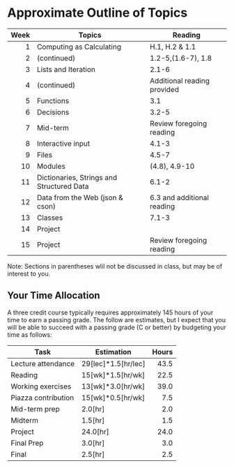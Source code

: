 # Approximate Outline of Topics

| Week | Topics | Reading |
|------:|--------|---------|
| 1  | Computing as Calculating | H.1, H.2 &  1.1 |
| 2  | (continued) | 1.2-5,(1.6-7), 1.8 |
| 3  | Lists and Iteration |  2.1-6 |
| 4  | (continued)  | Additional reading provided |
| 5  | Functions  | 3.1 |
|	6 | Decisions | 3.2-5 |
| 7 | Mid-term  | Review foregoing reading |
|	8 | Interactive input | 4.1-3 |
|	9 | Files |  4.5-7 |
|	10 | Modules | (4.8), 4.9-10 |
|	11 | Dictionaries, Strings and Structured Data | 6.1-2|
|	12 | Data from the Web (json & cson) | 6.3 and additional reading|
|	13 | Classes | 7.1-3|
|	14 | Project |  |
|	15 | Project |  Review foregoing reading|

Note: Sections in parentheses wlil not be discussed in class, but may be of interest to you.

## Your Time Allocation

A three credit course typically requires approximately 145 hours of your time to earn a passing grade. The follow are estimates, but I expect that you will be able to succeed with a passing grade (C or better) by budgeting your time as follows:


| Task | Estimation | Hours |
|------|------------|------:|
| Lecture attendance | 29[lec]*1.5[hr/lec] | 43.5 |
|	Reading          | 15[wk]*1.5[hr/wk] |  22.5 |
|	Working exercises | 13[wk]*3.0[hr/wk] |  39.0 |
|	Piazza contribution |  15[wk]*0.5[hr/wk] | 7.5 |
|	Mid-term prep | 2.0[hr] |2.0 |
|	Midterm | 1.5[hr]  | 1.5 |
|	Project | 24.0[hr] | 24.0 |
|   Final Prep | 3.0[hr] | 3.0 |
|   Final  | 2.5[hr] | 2.5 |
